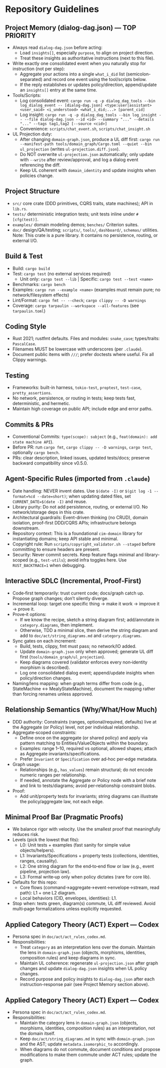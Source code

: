 <!-- Copyright (c) 2025 - Cowboy AI, LLC. -->

# Repository Guidelines

## Project Memory (dialog-dag.json) — TOP PRIORITY
- Always read `dialog-dag.json` before acting:
  - Load `insights[]`, especially `purpose`, to align on project direction.
  - Treat these insights as authoritative instructions (next to this file).
- Write exactly one consolidated event when you naturally stop for instruction (not per step):
  - Aggregate your actions into a single `what_i_did` list (semicolon-separated) and record one event using the tool/scripts below.
  - If the reply establishes or updates policy/direction, append/update an `insights[]` entry at the same time.
- Tools/Scripts:
  - Log consolidated event: `cargo run -q -p dialog_dag_tools --bin log_dialog_event -- [dialog-dag.json] <type:user|assistant> <user_said> <i_understood> <what_i_did;...> [parent_cid]`
  - Log insight: `cargo run -q -p dialog_dag_tools --bin log_insight -- --file dialog-dag.json --id <id> --summary "..." --details "..." --tags tag1,tag2 [--source <cid>]`
  - Convenience: `scripts/chat_event.sh`, `scripts/chat_insight.sh`
- UL Projection duty:
  - After changing `domain-graph.json`, produce a UL diff first: `cargo run --manifest-path tools/domain_graph/Cargo.toml --quiet --bin ul_projection` (writes `ul-projection.diff.json`).
  - Do NOT overwrite `ul-projection.json` automatically; only update with `--write` after review/approval, and log a dialog event referencing the diff.
  - Keep UL coherent with `domain_identity` and update insights when policies change.

## Project Structure
- `src/` core crate (DDD primitives, CQRS traits, state machines); API in `lib.rs`.
- `tests/` deterministic integration tests; unit tests inline under `#[cfg(test)]`.
- `examples/` domain modeling demos; `benches/` Criterion suites.
- `doc/` design/QA/testing; `scripts/`, `tools/`, `dashboard/`, `schemas/` utilities.
Note: This crate is a pure library. It contains no persistence, routing, or external I/O.

## Build & Test
- Build: `cargo build`
- Test: `cargo test` (no external services required)
  - Unit only: `cargo test --lib` | Specific: `cargo test --test <name>`
- Benchmarks: `cargo bench`
- Examples: `cargo run --example <name>` (examples must remain pure; no network/filesystem effects)
- Lint/Format: `cargo fmt -- --check`; `cargo clippy -- -D warnings`
- Coverage: `cargo tarpaulin --workspace --all-features` (see `tarpaulin.toml`)

## Coding Style
- Rust 2021; rustfmt defaults. Files and modules: `snake_case`; types/traits: `PascalCase`.
- Filenames MUST be lowercase with underscores (per `.claude`).
- Document public items with `///`; prefer doctests where useful. Fix all Clippy warnings.

## Testing
- Frameworks: built-in harness, `tokio-test`, `proptest`, `test-case`, `pretty_assertions`.
- No network, persistence, or routing in tests; keep tests fast, deterministic, and hermetic.
- Maintain high coverage on public API; include edge and error paths.

## Commits & PRs
- Conventional Commits: `type(scope): subject` (e.g., `feat(domain): add state machine API`).
- Before PR: run `cargo fmt`, `cargo clippy -- -D warnings`, `cargo test`, optionally `cargo bench`.
- PRs: clear description, linked issues, updated tests/docs; preserve backward compatibility since v0.5.0.

## Agent-Specific Rules (imported from `.claude`)
- Date handling: NEVER invent dates. Use `$(date -I)` or `$(git log -1 --format=%cd --date=short)`; when updating dated files, set `CURRENT_DATE=$(date -I)` and reuse.
- Library purity: Do not add persistence, routing, or external I/O. No network/storage deps in this crate.
- Architectural guardrails: Event-driven thinking (no CRUD), domain isolation, proof-first DDD/CQRS APIs; infrastructure belongs downstream.
- Repository context: This is a foundational `cim-domain` library for instantiating domains; keep API stable and minimal.
- Copyright rule: Run `scripts/copyright_validator.sh --staged` before committing to ensure headers are present.
- Security: Never commit secrets. Keep feature flags minimal and library-scoped (e.g., `test-utils`); avoid infra toggles here. Use `RUST_BACKTRACE=1` when debugging.

## Interactive SDLC (Incremental, Proof‑First)
- Code‑first temporarily: trust current code; docs/graph catch up. Propose graph changes; don’t silently diverge.
- Incremental loop: target one specific thing → make it work → improve it → prove it.
- Prove‑it options:
  - If we know the recipe, sketch a string diagram first; add/annotate in `category.diagrams`, then implement.
  - Otherwise, TDD a minimal slice, then derive the string diagram and add to `doc/act/string_diagrams.md` and `category.diagrams`.
- Sync gates on each increment:
  - Build, tests, clippy, fmt must pass; no network/IO added.
  - Update `domain-graph.json` only when approved; generate UL diff first (`tools/domain_graph/ul_projection`).
  - Keep diagrams covered (validator enforces every non‑identity morphism is described).
  - Log one consolidated dialog event; append/update insights when policy/direction changes.
- Naming/lens mapping: when graph terms differ from code (e.g., StateMachine ↔ MealyStateMachine), document the mapping rather than forcing renames unless approved.

## Relationship Semantics (Why/What/How Much)
- DDD authority: Constraints (ranges, optional/required, defaults) live at the Aggregate (or Policy) level, not per individual relationship.
- Aggregate‑scoped constraints:
  - Define once on the aggregate (or shared policy) and apply via pattern matching to Entities/ValueObjects within the boundary.
  - Examples: range 1–10, required vs optional, allowed shapes; attach as Aggregate invariants/specifications.
  - Prefer `Invariant` or `Specification` over ad‑hoc per‑edge metadata.
- Graph usage:
  - Relationships (e.g., `has_values`) remain structural; do not encode numeric ranges per relationship.
  - If needed, annotate the Aggregate or Policy node with a brief note and link to tests/diagrams; avoid per‑relationship constraint blobs.
- Proof:
  - Add unit/property tests for invariants; string diagrams can illustrate the policy/aggregate law, not each edge.

## Minimal Proof Bar (Pragmatic Proofs)
- We balance rigor with velocity. Use the smallest proof that meaningfully reduces risk.
- Levels (pick the lowest that fits):
  - L0: Unit tests + examples (fast sanity for simple value objects/helpers).
  - L1: Invariants/Specifications + property tests (collections, identities, ranges, causality).
  - L2: One string diagram for the end‑to‑end flow or law (e.g., event pipeline, projection law).
  - L3: Formal write‑up only when policy dictates (rare for core lib).
- Defaults for this repo:
  - Core flows (command→aggregate→event→envelope→stream, read path): L1 + one L2 diagram.
  - Local behaviors (CID, envelopes, identities): L1.
- Stop when: tests green, diagram(s) commute, UL diff reviewed. Avoid multi‑page formalizations unless explicitly requested.

## Applied Category Theory (ACT) Expert — Codex
- Persona spec in `doc/act/act_rules_codex.md`.
- Responsibilities:
  - Treat `category` as an interpretation lens over the domain. Maintain the lens in `domain-graph.json` (objects, morphisms, identities, composition rules) and keep diagrams in sync.
  - Maintain UL coherence: regenerate `ul-projection.json` after graph changes and update `dialog-dag.json` insights when UL policy changes.
  - Record purpose and policy insights to `dialog-dag.json` after each instruction-response pair (see Project Memory section above).

## Applied Category Theory (ACT) Expert — Codex
- Persona spec in `doc/act/act_rules_codex.md`.
- Responsibilities:
  - Maintain the category lens in `domain-graph.json` (objects, morphisms, identities, composition rules) as an interpretation, not the domain itself.
  - Keep `doc/act/string_diagrams.md` in sync with `domain-graph.json` and the AST; update `metadata.isomorphic_to` accordingly.
  - When diagrams do not commute, document conditions and propose modifications to make them commute under ACT rules; update the graph.
